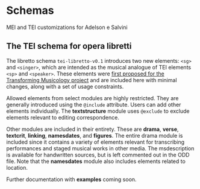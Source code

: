# Schemas
MEI and TEI customizations for Adelson e Salvini

## The TEI schema for opera libretti 

The libretto schema `tei-libretto-v0.1` introduces two new elements: `<sg>` and `<singer>`, which are intended as the musical analogue of TEI elements `<sp>` and `<speaker>`. These elements were <a href="https://web.archive.org/web/20250620072811/https://tm.web.ox.ac.uk/blog/marking-up-opera" target="_blank">first proposed for the Transforming Musicology project</a> and are included here with minimal changes, along with a set of usage constraints.

Allowed elements from select modules are highly restricted. They are generally introduced using the  `@include` attribute. Users can add other elements individually. The __textstructure__ module uses `@exclude` to exclude elements relevant to editing correspondence.

Other modules are included in their entirety. These are __drama__, __verse__, __textcrit__, __linking__, __namesdates__, and __figures__. The entire drama module is included since it contains a variety of elements relevant for transcribing performances and staged musical works in other media. The msdescription is available for handwritten sources, but is left commented out in the ODD file. Note that the __namesdates__ module also includes elements related to location.

<!--  documentation section under development 
### Stage Directions

The `stage`element follows a <a href="https://www.tei-c.org/release/doc/tei-p5-doc/en/html/DR.html#DRSTA">TEI P5 recommendation</a> to define the range of permitted values for `@type`. The list therefore is closed but can be easily expanded in the element's `<attList>`. 

setting, entrance, exit, business, novelistic, delivery, modifier, mixed
https://www.tei-c.org/release/doc/tei-p5-doc/en/html/ref-stage.html#tei_att.type
(Note	
If the value mixed is used, it must be the only value. Multiple values may however be supplied if a single stage direction performs multiple functions, for example is both an entrance and a modifier.)
The who attribute may be used to indicate more precisely the person or persons participating in the action described by the stage direction.

<stage type="setting">The throne descends.</stage>
<stage type="setting">Music</stage>
<stage type="entrance">Enter Husband as being thrown off his horse.</stage>
<stage type="exit">Exit pursued by a bear.</stage>
<stage type="business">He quickly takes the stone out.</stage>
<stage type="delivery">To Lussurioso.</stage>
<stage type="delivery">Aside.</stage>
<stage type="delivery">Not knowing what to say.</stage>
<stage type="costume">Disguised as Ansaldo.</stage>
<stage type="location">At a window.</stage>
<stage type="novelistic">Having had enough, and embarrassed
 for the family.</stage>

-->

Further documentation with __examples__ coming soon.